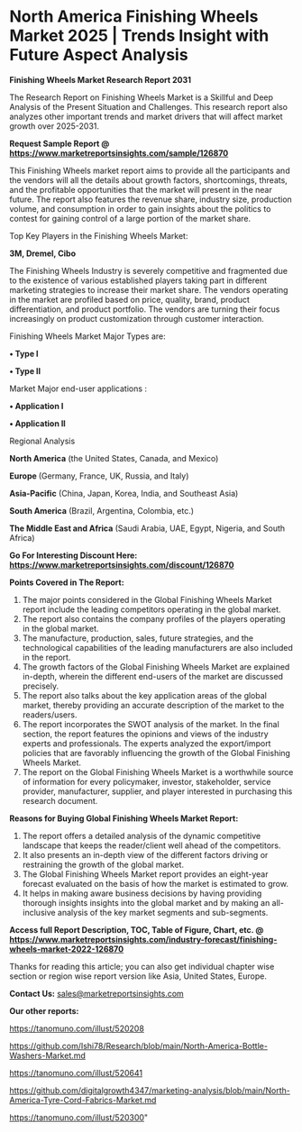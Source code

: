 # North America Finishing Wheels Market 2025 | Trends Insight with Future Aspect Analysis

<strong>Finishing Wheels Market Research Report 2031</strong>

The Research Report on Finishing Wheels Market is a Skillful and Deep Analysis of the Present Situation and Challenges. This research report also analyzes other important trends and market drivers that will affect market growth over 2025-2031.

<strong>Request Sample Report @ <a href=https://www.marketreportsinsights.com/sample/126870>https://www.marketreportsinsights.com/sample/126870</a></strong>

This Finishing Wheels market report aims to provide all the participants and the vendors will all the details about growth factors, shortcomings, threats, and the profitable opportunities that the market will present in the near future. The report also features the revenue share, industry size, production volume, and consumption in order to gain insights about the politics to contest for gaining control of a large portion of the market share.

Top Key Players in the Finishing Wheels Market:

<strong>3M, Dremel, Cibo</strong>

The Finishing Wheels Industry is severely competitive and fragmented due to the existence of various established players taking part in different marketing strategies to increase their market share. The vendors operating in the market are profiled based on price, quality, brand, product differentiation, and product portfolio. The vendors are turning their focus increasingly on product customization through customer interaction.

Finishing Wheels Market Major Types are:

<strong>• Type I

• Type II</strong>

Market Major end-user applications :

<strong>• Application I

• Application II</strong>

Regional Analysis

</u><strong><b>North America</b></strong> (the United States, Canada, and Mexico)

<strong><b>Europe </b></strong>(Germany, France, UK, Russia, and Italy)

<strong><b>Asia-Pacific</b></strong> (China, Japan, Korea, India, and Southeast Asia)

<strong><b>South America</b></strong> (Brazil, Argentina, Colombia, etc.)

<strong><b>The Middle East and Africa</b></strong> (Saudi Arabia, UAE, Egypt, Nigeria, and South Africa)

<strong>Go For Interesting Discount Here: <a href=https://www.marketreportsinsights.com/discount/126870>https://www.marketreportsinsights.com/discount/126870</a></strong>

<strong>Points Covered in The Report:</strong>
<ol>
  <li>The major points considered in the Global Finishing Wheels Market report include the leading competitors operating in the global market.</li>
  <li>The report also contains the company profiles of the players operating in the global market.</li>
  <li>The manufacture, production, sales, future strategies, and the technological capabilities of the leading manufacturers are also included in the report.</li>
  <li>The growth factors of the Global Finishing Wheels Market are explained in-depth, wherein the different end-users of the market are discussed precisely.</li>
  <li>The report also talks about the key application areas of the global market, thereby providing an accurate description of the market to the readers/users.</li>
  <li>The report incorporates the SWOT analysis of the market. In the final section, the report features the opinions and views of the industry experts and professionals. The experts analyzed the export/import policies that are favorably influencing the growth of the Global Finishing Wheels Market.</li>
  <li>The report on the Global Finishing Wheels Market is a worthwhile source of information for every policymaker, investor, stakeholder, service provider, manufacturer, supplier, and player interested in purchasing this research document.</li>
</ol>
<strong>Reasons for Buying Global Finishing Wheels Market Report:</strong>

<ol>
  <li>The report offers a detailed analysis of the dynamic competitive landscape that keeps the reader/client well ahead of the competitors.</li>
  <li>It also presents an in-depth view of the different factors driving or restraining the growth of the global market.</li>
  <li>The Global Finishing Wheels Market report provides an eight-year forecast evaluated on the basis of how the market is estimated to grow.</li>
  <li>It helps in making aware business decisions by having providing thorough insights insights into the global market and by making an all-inclusive analysis of the key market segments and sub-segments.</li>
</ol>
<strong>Access full Report Description, TOC, Table of Figure, Chart, etc. @ <a href=https://www.marketreportsinsights.com/industry-forecast/finishing-wheels-market-2022-126870>https://www.marketreportsinsights.com/industry-forecast/finishing-wheels-market-2022-126870</a></strong>


Thanks for reading this article; you can also get individual chapter wise section or region wise report version like Asia, United States, Europe.

<strong>Contact Us:</strong>
sales@marketreportsinsights.com

<strong>Our other reports:</strong>

<a href=https://tanomuno.com/illust/520208>https://tanomuno.com/illust/520208</a>

<a href=https://github.com/Ishi78/Research/blob/main/North-America-Bottle-Washers-Market.md>https://github.com/Ishi78/Research/blob/main/North-America-Bottle-Washers-Market.md</a>

<a href=https://tanomuno.com/illust/520641>https://tanomuno.com/illust/520641</a>

<a href=https://github.com/digitalgrowth4347/marketing-analysis/blob/main/North-America-Tyre-Cord-Fabrics-Market.md>https://github.com/digitalgrowth4347/marketing-analysis/blob/main/North-America-Tyre-Cord-Fabrics-Market.md</a>

<a href=https://tanomuno.com/illust/520300>https://tanomuno.com/illust/520300</a>"
